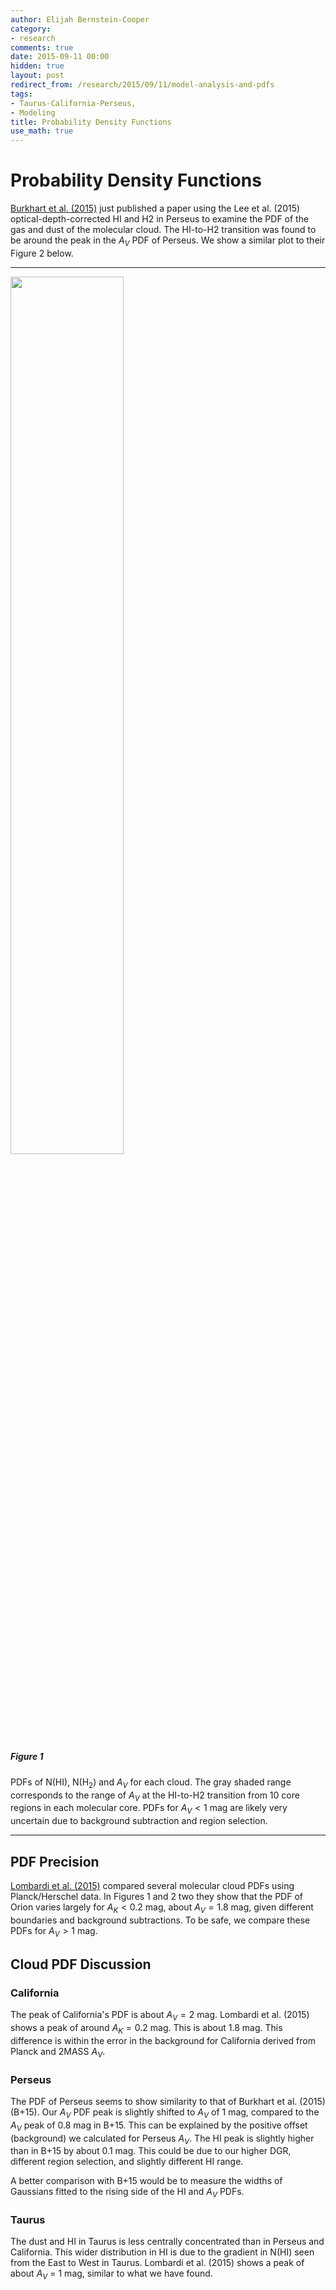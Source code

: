 ```yaml
---
author: Elijah Bernstein-Cooper
category:
- research
comments: true
date: 2015-09-11 00:00
hidden: true
layout: post
redirect_from: /research/2015/09/11/model-analysis-and-pdfs
tags:
- Taurus-California-Perseus,
- Modeling
title: Probability Density Functions
use_math: true
---
```


# **Probability Density Functions**

[Burkhart et al. (2015)](http://adsabs.harvard.edu/abs/2015arXiv150902889B) just
published a paper using the Lee et al. (2015) optical-depth-corrected HI and H2
in Perseus to examine the PDF of the gas and dust of the molecular cloud. The
HI-to-H2 transition was found to be around the peak in the $A_V$ PDF of Perseus.
We show a similar plot to their Figure 2 below.

***

<img src="/media/2015/09/11/multicloud_pdfs.png" style="width: 60%"/>

##### **Figure 1**

PDFs of N(HI), N(H$_2$) and $A_V$ for each cloud. The gray shaded range
corresponds to the range of $A_V$ at the HI-to-H2 transition from 10 core
regions in each molecular core. PDFs for $A_V < 1$ mag are likely very uncertain
due to background subtraction and region selection.

***

## PDF Precision

[Lombardi et al.  (2015)](http://www.aanda.org/10.1051/0004-6361/201525650)
compared several molecular cloud PDFs using Planck/Herschel data. In Figures 1
and 2 two they show that the PDF of Orion varies largely for $A_K < 0.2$ mag,
about $A_V = 1.8$ mag, given different boundaries and background subtractions.
To be safe, we compare these PDFs for $A_V > 1$ mag. 

## Cloud PDF Discussion

### California

The peak of California's PDF is about $A_V = 2$ mag. Lombardi et al. (2015)
shows a peak of around $A_K = 0.2$ mag. This is about 1.8 mag. This difference
is within the error in the background for California derived from Planck and
2MASS $A_V$.

### Perseus

The PDF of Perseus seems to show similarity to that of Burkhart et al. (2015)
(B+15). Our $A_V$ PDF peak is slightly shifted to $A_V$ of 1 mag, compared to
the $A_V$ peak of 0.8 mag in B+15. This can be explained by the positive offset
(background) we calculated for Perseus $A_V$. The HI peak is slightly higher
than in B+15 by about 0.1 mag. This could be due to our higher DGR, different
region selection, and slightly different HI range.

A better comparison with B+15 would be to measure the widths of Gaussians
fitted to the rising side of the HI and $A_V$ PDFs.

### Taurus

The dust and HI in Taurus is less centrally concentrated than in Perseus and
California. This wider distribution in HI is due to the gradient in N(HI) seen
from the East to West in Taurus. Lombardi et al. (2015) shows a peak of about
$A_V$ = 1 mag, similar to what we have found.